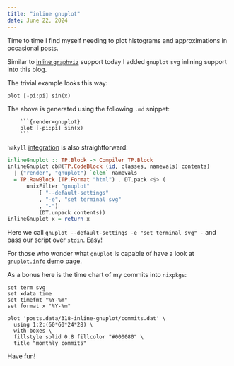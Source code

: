 ```yaml
---
title: "inline gnuplot"
date: June 22, 2024
---
```


Time to time I find myself needing to plot histograms and approximations
in occasional posts.

Similar to [inline `graphviz`](/posts/300-inline-graphviz-dot-in-hakyll.html)
support today I added `gnuplot` `svg` inlining support into this blog.

The trivial example looks this way:

```{render=gnuplot}
plot [-pi:pi] sin(x)
```

The above is generated using the following `.md` snippet:

```
    ```{render=gnuplot}
    plot [-pi:pi] sin(x)
    ```
```

`hakyll` [integration](https://github.com/trofi/trofi.github.io.gen/commit/4fb830628c6923873c0b21b2ac444a73d4d47cee)
is also straightforward:

```haskell
inlineGnuplot :: TP.Block -> Compiler TP.Block
inlineGnuplot cb@(TP.CodeBlock (id, classes, namevals) contents)
  | ("render", "gnuplot") `elem` namevals
  = TP.RawBlock (TP.Format "html") . DT.pack <$> (
      unixFilter "gnuplot"
          [ "--default-settings"
          , "-e", "set terminal svg"
          , "-"]
          (DT.unpack contents))
inlineGnuplot x = return x
```

Here we call `gnuplot --default-settings -e "set terminal svg" -` and
pass our script over `stdin`. Easy!

For those who wonder what `gnuplot` is capable of have a look at
[`gnuplot.info` demo page](http://www.gnuplot.info/demo_svg_4.6/).

As a bonus here is the time chart of my commits into `nixpkgs`:

```{render=gnuplot}
set term svg
set xdata time
set timefmt "%Y-%m"
set format x "%Y-%m"

plot 'posts.data/318-inline-gnuplot/commits.dat' \
  using 1:2:(60*60*24*28) \
  with boxes \
  fillstyle solid 0.8 fillcolor "#000080" \
  title "monthly commits"
```

Have fun!
